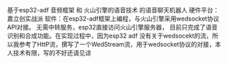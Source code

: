 基于esp32-adf 音频框架 和 火山引擎的语音技术 的语音聊天机器人
硬件平台：嘉立创实战派
软件：在esp32-adf框架上编程，与火山引擎采用wedsocket协议API对接。 
无需中转服务，esp32直接访问火山引擎服务器，
目前只完成了语音识别和合成功能。在实现过程中，因为esp32 adf 没有关于wedsocekt的流，所以我参考了HttP流，撰写了一个WedStream流，用于wedsocket协议的对接，本人技术有限，写的不好还请见谅
